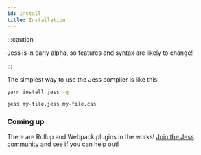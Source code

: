 ```yaml
---
id: install
title: Installation
---
```


:::caution

Jess is in early alpha, so features and syntax are likely to change!

:::


The simplest way to use the Jess compiler is like this:
```bash
yarn install jess -g
```
```bash
jess my-file.jess my-file.css
```

### Coming up

There are Rollup and Webpack plugins in the works! [Join the Jess community](https://gitter.im/jesscss/community) and see if you can help out!